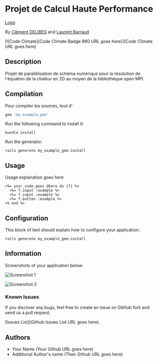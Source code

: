 # Projet de Calcul Haute Performance

[Logo](https://upload.wikimedia.org/wikipedia/fr/c/c6/%C3%89cole_nationale_sup%C3%A9rieure_d'%C3%A9lectronique,_informatique,_t%C3%A9l%C3%A9communications,_math%C3%A9matiques_et_m%C3%A9canique_de_Bordeaux,_Logo_2014.PNG)

By [Clément DELIBES](https://github.com/Cle-md) and  [Laurent Barraud](https://github.com/labarraud)  

[![Code Climate](Code Climate Badge IMG URL goes here)](Code Climate URL goes here)

## Description
Projet de parallélisation de schéma numérique pour la résolution de l'équation de la chaleur en 2D au moyen de la bibliothèque open MPI.  

## Compilation
Pour compiler les sources, tout d'

```ruby
gem 'my_example_gem'
```

Run the following command to install it:

```console
bundle install
```

Run the generator:

```console
rails generate my_example_gem:install
```


## Usage

Usage explanation goes here

```erb
<%= your_code_goes @here do |f| %>
  <%= f.input :example %>
  <%= f.input :example %>
  <%= f.button :example %>
<% end %>
```


## Configuration

This block of text should explain how to configure your application:

`rails generate my_example_gem:install`


## Information

Screenshots of your application below:

![Screenshot 1](http://placekitten.com/400/300)

![Screenshot 2](http://placekitten.com/400/300)


### Known Issues

If you discover any bugs, feel free to create an issue on GitHub fork and
send us a pull request.

[Issues List](Github Issues List URL goes here).

## Authors

* Your Name (Your Github URL goes here)
* Additional Author's name (Their Github URL goes here)


